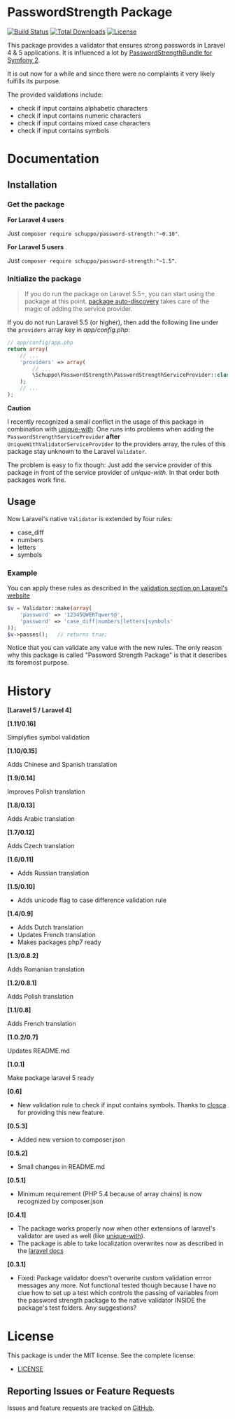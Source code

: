 PasswordStrength Package
================
[![Build Status](https://travis-ci.org/schuppo/PasswordStrengthPackage.png?branch=1.x)](https://travis-ci.org/schuppo/PasswordStrengthPackage)
[![Total Downloads](https://poser.pugx.org/schuppo/password-strength/downloads)](https://packagist.org/packages/schuppo/password-strength)
[![License](https://poser.pugx.org/schuppo/password-strength/license)](https://packagist.org/packages/schuppo/password-strength)

This package provides a validator that ensures strong passwords in Laravel 4 & 5 applications. It is influenced  a lot by [PasswordStrengthBundle for Symfony 2](https://github.com/jbafford/PasswordStrengthBundle).

It is out now for a while and since there were no complaints it very likely fulfills its purpose.

The provided validations include:

- check if input contains alphabetic characters
- check if input contains numeric characters
- check if input contains mixed case characters
- check if input contains symbols

# Documentation

## Installation

### Get the package

**For Laravel 4 users**

Just ```composer require schuppo/password-strength:"~0.10"```.

**For Laravel 5 users**

Just ```composer require schuppo/password-strength:"~1.5"```.

### Initialize the package

> If you do run the package on Laravel 5.5+, you can start using the package at this point. [package auto-discovery](https://medium.com/@taylorotwell/package-auto-discovery-in-laravel-5-5-ea9e3ab20518) takes care of the magic of adding the service provider.


If you do not run Laravel 5.5 (or higher), then add the following line under the `providers` array key in *app/config.php*:

```php
// app/config/app.php
return array(
    // ...
    'providers' => array(
        // ...
        \Schuppo\PasswordStrength\PasswordStrengthServiceProvider::class,
    );
    // ...
);
```

**Caution**

I recently recognized a small conflict in the usage of this package in combination with [unique-with](https://github.com/felixkiss/uniquewith-validator): One runs into problems when adding the ```PasswordStrengthServiceProvider``` **after** ```UniqueWithValidatorServiceProvider``` to the providers array, the  rules of this package stay unknown to the Laravel ```Validator```.

The problem is easy to fix though: Just add the service provider of this package in front of the service provider of *unique-with*. In that order both packages work fine.

## Usage
Now Laravel's native `Validator` is extended by four rules:

- case_diff
- numbers
- letters
- symbols

### Example
You can apply these rules as described in the [validation section on Laravel's website](http://laravel.com/docs/validation)

```php
$v = Validator::make(array(
    'password' => '12345QWERTqwert@',
    'password' => 'case_diff|numbers|letters|symbols'
));
$v->passes();   // returns true;
```

Notice that you can validate any value with the new rules. The only reason why this package is called "Password Strength Package" is that it describes its foremost purpose.

# History

**[Laravel 5 / Laravel 4]**

**[1.11/0.16]**

Simplyfies symbol validation

**[1.10/0.15]**

Adds Chinese and Spanish translation 

**[1.9/0.14]**

Improves Polish translation

**[1.8/0.13]**

Adds Arabic translation

**[1.7/0.12]**

Adds Czech translation

**[1.6/0.11]**

- Adds Russian translation

**[1.5/0.10]**

- Adds unicode flag to case difference validation rule  

**[1.4/0.9]**

- Adds Dutch translation
- Updates French translation
- Makes packages php7 ready

**[1.3/0.8.2]**

Adds Romanian translation

**[1.2/0.8.1]**

Adds Polish translation

**[1.1/0.8]**

Adds French translation

**[1.0.2/0.7]**

Updates README.md

**[1.0.1]**

Make package laravel 5 ready

**[0.6]**

- New validation rule to check if input contains symbols. Thanks to [closca](https://github.com/closca) for providing this new feature.

**[0.5.3]**

- Added new version to composer.json

**[0.5.2]**

- Small changes in README.md

**[0.5.1]**

- Minimum requirement (PHP 5.4 because of array chains) is now recognized by composer.json

**[0.4.1]**

- The package works properly now when other extensions of laravel's validator are used as well (like [unique-with](https://github.com/felixkiss/uniquewith-validator)).
- The package is able to take localization overwrites now as described in the [laravel docs](http://laravel.com/docs/localization#overriding-package-language-files)

**[0.3.1]**

- Fixed: Package validator doesn't overwrite custom validation errror messages any more. Not functional tested though because I have no clue how to set up a test which controls the passing of variables from the password strength package to the native validator INSIDE the package's test folders. Any suggestions?

# License

This package is under the MIT license. See the complete license:

- [LICENSE](https://github.com/schuppo/PasswordStrengthPackage/LICENSE)


## Reporting Issues or Feature Requests

Issues and feature requests are tracked on [GitHub](https://github.com/schuppo/PasswordStrengthPackage/issues).
